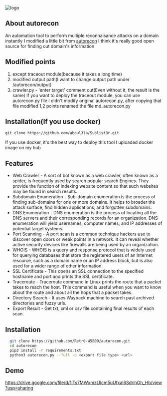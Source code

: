 
![logo](https://user-images.githubusercontent.com/61228111/178097170-8c7a5646-efb9-4836-8e4a-6a5bd7c4ca74.png)

## About autorecon
An automation tool to perform multiple reconnaisance attacks on a domain instantly
I modified a little bit from [autorecon](https://github.com/Retr0-45809/autorecon.git)
I think it's really good open source for finding out domain's information

## Modified points
1) except traceout module(because it takes a long time)
2) modified output path(I want to change output path under /autorecon/output)
3) crawler.py - 'enter target' comment out(Even without it, the result is the same)
If you want to deploy the traceout module, you can use autorecon.py file
I didn't modify original autorecon.py, after copying that file modified 1,2 points renamed the file md_autorecon.py

## Installation(If you use docker)

```
git clone https://github.com/aboul3la/Sublist3r.git
```
If you use docker, it's the best way to deploy this tool
I uploaded docker image on my hub

## Features

- Web Crawler - A sort of bot known as a web crawler, often known as a spider, is frequently used by search popular search Engines. They provide the function of indexing website content so that such websites may be found in search results.
- Subdomain Enumeration - Sub-domain enumeration is the process of finding sub-domains for one or more domains. It helps to broader the attack surface, find hidden applications, and forgotten subdomains.
- DNS Enumeration - DNS enumeration is the process of locating all the DNS servers and their corresponding records for an organization. DNS enumeration will yield usernames, computer names, and IP addresses of potential target systems.
- Port Scanning - A port scan is a common technique hackers use to discover open doors or weak points in a network. It can reveal whether active security devices like firewalls are being used by an organization.
- WHOIS - WHOIS is a query and response protocol that is widely used for querying databases that store the registered users of an Internet resource, such as a domain name or an IP address block, but is also used for a wider range of other information.
- SSL Certificate - This opens an SSL connection to the specified hostname and port and prints the SSL certificate.
- Traceroute - Traceroute command in Linux prints the route that a packet takes to reach the host. This command is useful when you want to know about the route and about all the hops that a packet takes.
- Directory Search - It uses Wayback machine to search past archived directories and fuzzy urls.
- Export Result - Get txt, xml or csv file containing final results of each scan.
## Installation



```bash
  git clone https://github.com/Retr0-45809/autorecon.git
  cd autorecon
  pip3 install -r requirements.txt
  python3 autorecon.py --full -o <export file type> <url>
```
    


## Demo

https://drive.google.com/file/d/1iTs7MWxmzLllcm5uUfxal6SdrihOh_Hb/view?usp=sharing

